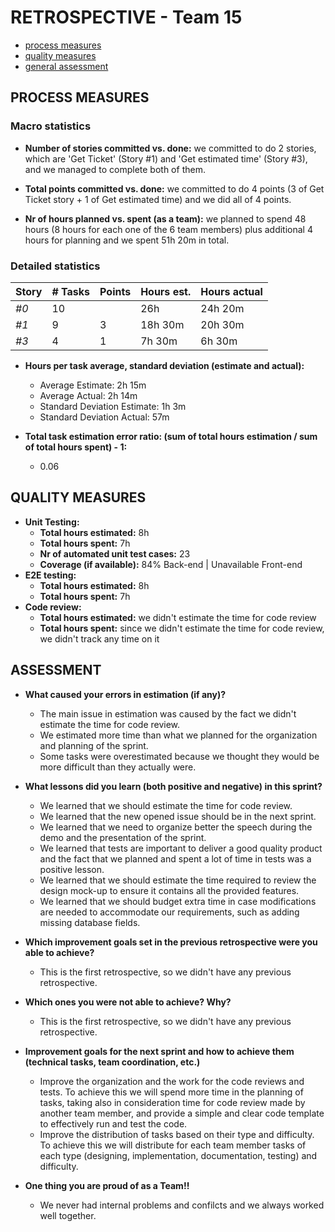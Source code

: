 RETROSPECTIVE - Team 15
=====================================

- [process measures](#process-measures)
- [quality measures](#quality-measures)
- [general assessment](#assessment)

## PROCESS MEASURES 

### Macro statistics

- **Number of stories committed vs. done:** 
  we committed to do 2 stories, which are 'Get Ticket' (Story #1) and 'Get estimated time' (Story #3), and we managed to complete both of them.

- **Total points committed vs. done:**
  we committed to do 4 points (3 of Get Ticket story + 1 of Get estimated time) and we did all of 4 points.

- **Nr of hours planned vs. spent (as a team):** 
  we planned to spend 48 hours (8 hours for each one of the 6 team members) plus additional 4 hours for planning and we spent 51h 20m in total.

### Detailed statistics

| Story  | # Tasks | Points | Hours est. | Hours actual |
|--------|---------|--------|------------|--------------|
| _#0_   |   10    |        | 26h        |   24h 20m    |
| _#1_   |    9    |   3    | 18h 30m    |   20h 30m    |
| _#3_   |    4    |   1    | 7h 30m     |   6h 30m     |

- **Hours per task average, standard deviation (estimate and actual):**
  - Average Estimate: 2h 15m
  - Average Actual: 2h 14m
  - Standard Deviation Estimate: 1h 3m
  - Standard Deviation Actual: 57m

- **Total task estimation error ratio: (sum of total hours estimation / sum of total hours spent) - 1:**
  - 0.06

  
## QUALITY MEASURES 

- **Unit Testing:**
  - **Total hours estimated:** 8h
  - **Total hours spent:** 7h
  - **Nr of automated unit test cases:** 23
  - **Coverage (if available):** 84% Back-end | Unavailable Front-end
- **E2E testing:**
  - **Total hours estimated:** 8h
  - **Total hours spent:** 7h
- **Code review:**
  - **Total hours estimated:** we didn't estimate the time for code review 
  - **Total hours spent:** since we didn't estimate the time for code review, we didn't track any time on it
  


## ASSESSMENT

- **What caused your errors in estimation (if any)?**
  - The main issue in estimation was caused by the fact we didn't estimate the time for code review.
  - We estimated more time than what we planned for the organization and planning of the sprint.
  - Some tasks were overestimated because we thought they would be more difficult than they actually were.

- **What lessons did you learn (both positive and negative) in this sprint?**
  - We learned that we should estimate the time for code review.
  - We learned that the new opened issue should be in the next sprint.
  - We learned that we need to organize better the speech during the demo and the presentation of the sprint.
  - We learned that tests are important to deliver a good quality product and the fact that we planned and spent a lot of time in tests was a positive lesson.
  - We learned that we should estimate the time required to review the design mock-up to ensure it contains all the provided features.
  - We learned that we should budget extra time in case modifications are needed to accommodate our requirements, such as adding missing database fields.

- **Which improvement goals set in the previous retrospective were you able to achieve?** 
  - This is the first retrospective, so we didn't have any previous retrospective.

- **Which ones you were not able to achieve? Why?**
  - This is the first retrospective, so we didn't have any previous retrospective.

- **Improvement goals for the next sprint and how to achieve them (technical tasks, team coordination, etc.)**
  - Improve the organization and the work for the code reviews and tests. To achieve this we will spend more time in the planning of tasks, taking also in consideration time for code review made by another team member, and provide a simple and clear code template to effectively run and test the code.
  - Improve the distribution of tasks based on their type and difficulty. To achieve this we will distribute for each team member tasks of each type (designing, implementation, documentation, testing) and difficulty.

- **One thing you are proud of as a Team!!**
  - We never had internal problems and confilcts and we always worked well together.
